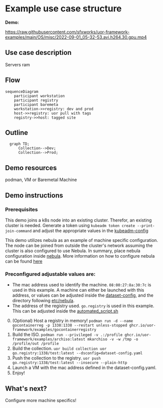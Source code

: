 # Example use case structure


**Demo:**

https://raw.githubusercontent.com/sfxworks/uor-framework-examples/main/OS/misc/2022-09-01_05-32-53.avi.h264.30.gpu.mp4

## Use case description

Servers ram 

## Flow
```mermaid
sequenceDiagram
    participant workstation
    participant registry
    participant baremeta
    workstation->>registry: dev and prod
    host->>registry: uor pull with tags
    registry->>host: tagged site

```

## Outline

```mermaid
  graph TD;
      Collection-->Dev;
      Collection-->Prod;
```

## Demo resources
podman, VM or Baremetal Machine

## Demo instructions

### Prerequisites

This demo joins a k8s node into an existing cluster. Therefor, an existing cluster is needed. Generate a token using `kubeadm token create --print-join-command` and adjust the appropriate values in the [kubeadm-config](uor/etc/kubeadm/kubeadm.conf.yaml)

This demo utilizes nebula as an example of machine specific configuration. The node can be joined from outside the cluster's network assuming the cluster is also configured to use Nebula. In summary, place nebula configuration inside [nebula](uor/etc/nebula). More information on how to configure nebula can be found [here](https://nebula.defined.net/docs/guides/quick-start/)

### Preconfigured adjustable values are:

- The mac address used to identify the machine. `08:00:27:8a:30:7c` is used in this example. A machine can either be launched with this address, or values can be adjusted inside the [dataset-config](dataset-config.yaml), and the directory following [etc/nebula](etc/nebula).
- The address of the registry used. `go.registry` is used in this example. This can be adjusted inside the [automated_script.sh](airootfs/root/.automated_script.sh)


0. (Optional) Host a registry in memory! `podman run -d --name gocontainerreg -p 1338:1338 --restart unless-stopped ghcr.io/uor-framework/examples/gocontainerregistry`
1. Build the ISO.
`podman run --privileged -v .:/profile ghcr.io/uor-framework/examples/archiso:latest mkarchiso -v -w /tmp -o /profile/out /profile`
2. Build the collection.
`uor build collection uor go.registry:1338/test:latest --dsconfig=dataset-config.yaml `
3. Push the collection to the registry.
`uor push go.registry:1338/test:latest --insecure --plain-http`
4. Launch a VM with the mac address defined in the dataset-config.yaml.
5. Enjoy!

## What's next?
Configure more machine specifics! 